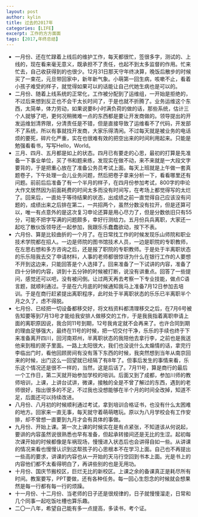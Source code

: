 ```yaml
---
layout: post
author: kylin
title: 过去的2017年
categories: [LIFE]
excerpt: 工作的方方面面
tags: [2017,年终总结]
---
```

- 一月份、还在忙䟿着上线后的维护工作，每天都很忙，签很多字，测试的、上线的，现在看来毫无意义，既承担不了责任，也起不到太多监督的作用。忙来忙去，自己收获得到的也很少。12月31日那天守年终决算，晚饭后散步的时候买了一束花，元旦带回家中，新年新气象。小萌第一回生病，咳嗽不止，看着小孩子难受的样子，就觉得如果可以的话能让自己代她生病也是可以的。
- 二月份、随着上线系统的正常化，工作被分配到了运维组，一开始是拒绝的，不过后来想到反正也不会干太长时间了，于是也就不折腾了。业务运维这个东西，太简单，体力劳动，如果说要8小时满负荷的做的话，那些系统，估计三个人就够了吧，更何况稍微难一点的东西都是要让开发商做的。领导提出的开发运维划清界限，分清责任是不错，但是直接导致了运维看不了代码，开发部不了系统，所以有事就找开发商，大家乐得清闲。不过每天就是被业务的电话烦的要死，碎片化严重，实在也很难有效的把空出来的时间利用起来。只能是勉强看看书，写写Hello，World。
- 三月、四月、五月都是如上的状态。四月已有要走的心思，最初的打算是先准备一下事业单位，买了书和题来练，发现实在做不动，来不来就是一大段文字要背的，于是把重心放在了准备公务员考试上面。每天上班就是上午做一套真题卷子，下午处理一会儿业务问题，然后把卷子拿来分析一下，看看哪里还有问题。前前后后准备了有一个半月的样子，在四月份参加考试，800字的申论大作文居然因为前面耗费的时间太多而没有时间写，在考场上都觉得写的太烂了。回来后，一直处于等待结果的状态，出成绩之前一直觉得自己应该没有问题的，成绩出来之后排在第二，一共招两个，虽然分数没有拉开，但是还算可以，唯一有点意外的是这次复习申论还算是用心尽力了，但是分数依旧只有55分，可能不把字写满的问题颇多，幸好行测给力。五月份兵兵离职，大家还一起吃了散伙饭领导还一起参加，我跟乐乐蠢蠢欲动，按下不表。
- 六月份、算是比较曲折的一个月了。在日常找工作的时候发现乐山师院和职业技术学院都在招人。一边是师院的图书馆技术人员，一边是职院的专职教师，在左思右想和多方咨询之后，还是报了职院的专职教师。于是处于半离职状态的乐乐陪我去交了申请材料，人事的老师都很惊讶为什么在银行工作的人要想不开到这边来，只能回答是个人选择了。回来准备了一下试讲的内容，准备了四十分钟的内容，讲到十五分钟的时候被打断，说没有讲重点。回答了一些提问，感觉还可以吧，没有被问倒。让过两天再去考察一下专业技能，做点C语言题，就顺利通过。于是在六月底的时候通知我马上准备7月12日参加去培训。于是在商行赶紧提出离职程序，此时处于半离职状态的乐乐已半离职半个月之久了，虑不得脱。
- 七月份、已经把一切设备都移交好，将文档资料都清理移交之后，在7月6号被告知要等到7月13号才能给我安排人做移交的工作，于是我我指着离职申请上面的离职原因说，我合同11号到期，12号我肯定就不会再来了。也许合同到期的理由足够强大，最终在11号的时候，把一切交付干净，乐乐的手续也终于下来准备离开四川，回河南郑州，半离职状态的我陪他去拿行李，之前也是我送他来到租的房子里面。一路上太阳很大，我们也没说什么太煽情的话，拿完行李临出门时，看他回顾房间有没有落下东西的时候，我突然想到当年从南京回来的时候，出门这么一回望就已经隔了有8年了。但事后发生的事情来看，乐乐这个情况还是很不一样的，当然，这是后话了。7月11号，算是商行的最后一个工作日，第二天就开始参加学校的培训。后面又到了成都，参加川师的教师培训，上课，上讲台试讲，微课，接触的全是不曾了解过的东西，遇到的老师很好，指出很多的不足，不过我也没想能够在半个月的时间全改掉，知道不足，后面还可以持续改进。
- 八月份、八月初的时候顺利通过考试，拿到培训合格证书，也没有什么太困难的地方。回家来一直无事，每天就守着萌萌瞎玩。原以为八月学校会有工作安排，却不曾想一直要到九月才会有具体的事做。
- 九月份、开始上课。第一次上课的时候实在是有点紧张，不知道该从何说起，要讲的内容虽然说很熟悉也早有准备，但起承转接间还是无比的生涩。起初每次课开始的时候都像是车祸现场，慢慢进入状态后也会讲得自如一些。从讲课的情况来看也慢慢认识到这帮孩子的心思根本不在学习上面。自己也不再提出一些高的要求，讲课的内容也从一开始的天马行空回到书本上面。光是书上的内容他们都不太看得明白了，再讲些别的也是无用功。
- 十月份、国庆节搬校区，巨烂无比的新校区。上课之余的备课真正是耗尽所有时间。教案要写，PPT要做，还有各种任务。每一回心生怨念的时候就会想果然是每一行都有每一行的烦躁。
- 十一月份、十二月份、当老师的日子还是很规律的，日子就慢慢溜走，日常和几个同事一起吃饭吐槽也算乐趣。
- 二〇一八年，希望自己能有多一点提高，多读书，考个证。